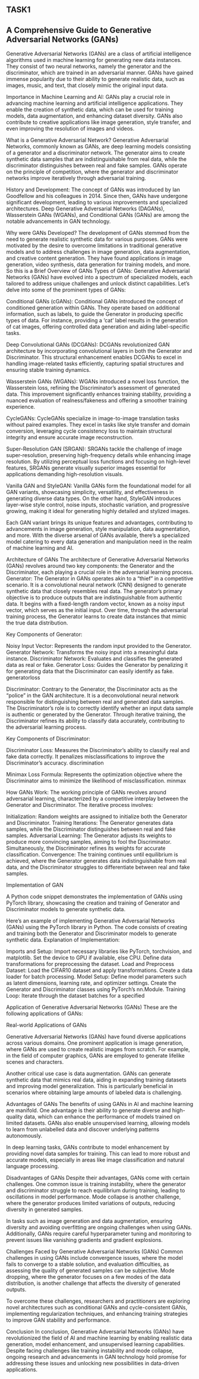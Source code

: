 ## TASK1 
## A Comprehensive Guide to Generative Adversarial Networks (GANs)
Generative Adversarial Networks (GANs) are a class of artificial intelligence algorithms used in machine learning for generating new data instances. They consist of two neural networks, namely the generator and the discriminator, which are trained in an adversarial manner. GANs have gained immense popularity due to their ability to generate realistic data, such as images, music, and text, that closely mimic the original input data.

Importance in Machine Learning and AI: GANs play a crucial role in advancing machine learning and artificial intelligence applications. They enable the creation of synthetic data, which can be used for training models, data augmentation, and enhancing dataset diversity. GANs also contribute to creative applications like image generation, style transfer, and even improving the resolution of images and videos.

What is a Generative Adversarial Network? Generative Adversarial Networks, commonly known as GANs, are deep learning models consisting of a generator and a discriminator network. The generator aims to create synthetic data samples that are indistinguishable from real data, while the discriminator distinguishes between real and fake samples. GANs operate on the principle of competition, where the generator and discriminator networks improve iteratively through adversarial training.

History and Development: The concept of GANs was introduced by Ian Goodfellow and his colleagues in 2014. Since then, GANs have undergone significant development, leading to various improvements and specialized architectures. Deep Generative Adversarial Networks (DAGANs), Wasserstein GANs (WGANs), and Conditional GANs (GANs) are among the notable advancements in GAN technology.

Why were GANs Developed? The development of GANs stemmed from the need to generate realistic synthetic data for various purposes. GANs were motivated by the desire to overcome limitations in traditional generative models and to address challenges in image generation, data augmentation, and creative content generation. They have found applications in image generation, video synthesis, data generation for training models, and more. So this is a Brief Overview of GANs Types of GANs: Generative Adversarial Networks (GANs) have evolved into a spectrum of specialized models, each tailored to address unique challenges and unlock distinct capabilities. Let’s delve into some of the prominent types of GANs:

Conditional GANs (cGANs): Conditional GANs introduced the concept of conditioned generation within GANs. They operate based on additional information, such as labels, to guide the Generator in producing specific types of data. For instance, providing a ‘cat’ label results in the generation of cat images, offering controlled data generation and aiding label-specific tasks.

Deep Convolutional GANs (DCGANs): DCGANs revolutionized GAN architecture by incorporating convolutional layers in both the Generator and Discriminator. This structural enhancement enables DCGANs to excel in handling image-related tasks efficiently, capturing spatial structures and ensuring stable training dynamics.

Wasserstein GANs (WGANs): WGANs introduced a novel loss function, the Wasserstein loss, refining the Discriminator’s assessment of generated data. This improvement significantly enhances training stability, providing a nuanced evaluation of realness/fakeness and offering a smoother training experience.

CycleGANs: CycleGANs specialize in image-to-image translation tasks without paired examples. They excel in tasks like style transfer and domain conversion, leveraging cycle consistency loss to maintain structural integrity and ensure accurate image reconstruction.

Super-Resolution GAN (SRGAN): SRGANs tackle the challenge of image super-resolution, preserving high-frequency details while enhancing image resolution. By utilizing perceptual loss functions and focusing on high-level features, SRGANs generate visually superior images essential for applications demanding high-resolution visuals.

Vanilla GAN and StyleGAN: Vanilla GANs form the foundational model for all GAN variants, showcasing simplicity, versatility, and effectiveness in generating diverse data types. On the other hand, StyleGAN introduces layer-wise style control, noise inputs, stochastic variation, and progressive growing, making it ideal for generating highly detailed and stylized images.

Each GAN variant brings its unique features and advantages, contributing to advancements in image generation, style manipulation, data augmentation, and more. With the diverse arsenal of GANs available, there’s a specialized model catering to every data generation and manipulation need in the realm of machine learning and AI.

Architecture of GANs The architecture of Generative Adversarial Networks (GANs) revolves around two key components: the Generator and the Discriminator, each playing a crucial role in the adversarial learning process. Generator: The Generator in GANs operates akin to a “thief” in a competitive scenario. It is a convolutional neural network (CNN) designed to generate synthetic data that closely resembles real data. The generator’s primary objective is to produce outputs that are indistinguishable from authentic data. It begins with a fixed-length random vector, known as a noisy input vector, which serves as the initial input. Over time, through the adversarial training process, the Generator learns to create data instances that mimic the true data distribution.

Key Components of Generator:

Noisy Input Vector: Represents the random input provided to the Generator. Generator Network: Transforms the noisy input into a meaningful data instance. Discriminator Network: Evaluates and classifies the generated data as real or fake. Generator Loss: Guides the Generator by penalizing it for generating data that the Discriminator can easily identify as fake. generatorloss

Discriminator: Contrary to the Generator, the Discriminator acts as the “police” in the GAN architecture. It is a deconvolutional neural network responsible for distinguishing between real and generated data samples. The Discriminator’s role is to correctly identify whether an input data sample is authentic or generated by the Generator. Through iterative training, the Discriminator refines its ability to classify data accurately, contributing to the adversarial learning process.

Key Components of Discriminator:

Discriminator Loss: Measures the Discriminator’s ability to classify real and fake data correctly. It penalizes misclassifications to improve the Discriminator’s accuracy. discrimination

Minimax Loss Formula: Represents the optimization objective where the Discriminator aims to minimize the likelihood of misclassification. minmax

How GANs Work: The working principle of GANs revolves around adversarial learning, characterized by a competitive interplay between the Generator and Discriminator. The iterative process involves:

Initialization: Random weights are assigned to initialize both the Generator and Discriminator. Training Iterations: The Generator generates data samples, while the Discriminator distinguishes between real and fake samples. Adversarial Learning: The Generator adjusts its weights to produce more convincing samples, aiming to fool the Discriminator. Simultaneously, the Discriminator refines its weights for accurate classification. Convergence: The training continues until equilibrium is achieved, where the Generator generates data indistinguishable from real data, and the Discriminator struggles to differentiate between real and fake samples.

Implementation of GAN

A Python code snippet demonstrates the implementation of GANs using PyTorch library, showcasing the creation and training of Generator and Discriminator models to generate synthetic data.

Here’s an example of implementing Generative Adversarial Networks (GANs) using the PyTorch library in Python. The code consists of creating and training both the Generator and Discriminator models to generate synthetic data. Explanation of Implementation:

Imports and Setup: Import necessary libraries like PyTorch, torchvision, and matplotlib. Set the device to GPU if available, else CPU. Define data transformations for preprocessing the dataset. Load and Preprocess Dataset: Load the CIFAR10 dataset and apply transformations. Create a data loader for batch processing. Model Setup: Define model parameters such as latent dimensions, learning rate, and optimizer settings. Create the Generator and Discriminator classes using PyTorch’s nn.Module. Training Loop: Iterate through the dataset batches for a specified

Application of Generative Adversarial Networks (GANs) These are the following applications of GANs:

Real-world Applications of GANs

Generative Adversarial Networks (GANs) have found diverse applications across various domains. One prominent application is image generation, where GANs are used to create realistic images from scratch. For example, in the field of computer graphics, GANs are employed to generate lifelike scenes and characters.

Another critical use case is data augmentation. GANs can generate synthetic data that mimics real data, aiding in expanding training datasets and improving model generalization. This is particularly beneficial in scenarios where obtaining large amounts of labeled data is challenging.

Advantages of GANs The benefits of using GANs in AI and machine learning are manifold. One advantage is their ability to generate diverse and high-quality data, which can enhance the performance of models trained on limited datasets. GANs also enable unsupervised learning, allowing models to learn from unlabelled data and discover underlying patterns autonomously.

In deep learning tasks, GANs contribute to model enhancement by providing novel data samples for training. This can lead to more robust and accurate models, especially in areas like image classification and natural language processing.

Disadvantages of GANs Despite their advantages, GANs come with certain challenges. One common issue is training instability, where the generator and discriminator struggle to reach equilibrium during training, leading to oscillations in model performance. Mode collapse is another challenge, where the generator produces limited variations of outputs, reducing diversity in generated samples.

In tasks such as image generation and data augmentation, ensuring diversity and avoiding overfitting are ongoing challenges when using GANs. Additionally, GANs require careful hyperparameter tuning and monitoring to prevent issues like vanishing gradients and gradient explosions.

Challenges Faced by Generative Adversarial Networks (GANs) Common challenges in using GANs include convergence issues, where the model fails to converge to a stable solution, and evaluation difficulties, as assessing the quality of generated samples can be subjective. Mode dropping, where the generator focuses on a few modes of the data distribution, is another challenge that affects the diversity of generated outputs.

To overcome these challenges, researchers and practitioners are exploring novel architectures such as conditional GANs and cycle-consistent GANs, implementing regularization techniques, and enhancing training strategies to improve GAN stability and performance.

Conclusion In conclusion, Generative Adversarial Networks (GANs) have revolutionized the field of AI and machine learning by enabling realistic data generation, model enhancement, and unsupervised learning capabilities. Despite facing challenges like training instability and mode collapse, ongoing research and advancements in GAN technology hold promise for addressing these issues and unlocking new possibilities in data-driven applications.

